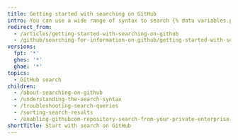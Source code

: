 ```yaml
---
title: Getting started with searching on GitHub
intro: You can use a wide range of syntax to search {% data variables.product.product_name %}. You can adjust the scope of your search, build and troubleshoot queries, and sort search results with qualifiers.
redirect_from:
  - /articles/getting-started-with-searching-on-github
  - /github/searching-for-information-on-github/getting-started-with-searching-on-github
versions:
  fpt: '*'
  ghes: '*'
  ghae: '*'
topics:
  - GitHub search
children:
  - /about-searching-on-github
  - /understanding-the-search-syntax
  - /troubleshooting-search-queries
  - /sorting-search-results
  - /enabling-githubcom-repository-search-from-your-private-enterprise-environment
shortTitle: Start with search on GitHub
---
```


